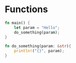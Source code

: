 # Functions

```rust
fn main() {
    let param = "Hello";
    do_something(param);
}

fn do_something(param: &str){
    println!("{}", param);
}
```